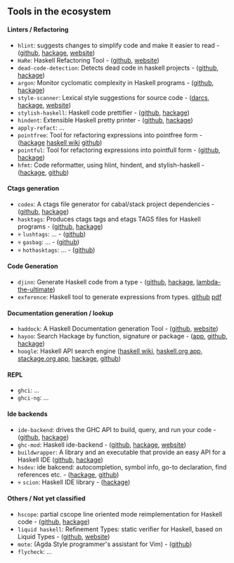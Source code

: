## Tools in the ecosystem

#### Linters / Refactoring

* `hlint`: suggests changes to simplify code and make it easier to read -
  ([github](https://github.com/ndmitchell/hlint),
  [hackage](https://hackage.haskell.org/package/hlint),
  [website](http://community.haskell.org/~ndm/hlint/))
* `HaRe`: Haskell Refactoring Tool -
  ([github](https://github.com/alanz/HaRe),
  [website](http://www.cs.kent.ac.uk/projects/refactor-fp/))
* `dead-code-detection`: Detects dead code in haskell projects -
  ([github](https://github.com/soenkehahn/dead-code-detection),
  [hackage](http://hackage.haskell.org/package/dead-code-detection))
* `argon`: Monitor cyclomatic complexity in Haskell programs -
  ([github](https://github.com/rubik/argon),
  [hackage](http://hackage.haskell.org/package/argon))
* `style-scanner`: Lexical style suggestions for source code -
  ([darcs](http://code.haskell.org/style-scanner/),
  [hackage](http://hackage.haskell.org/package/scan),
  [website](http://projects.haskell.org/style-scanner/))
* `stylish-haskell`: Haskell code prettifier -
  ([github](https://github.com/jaspervdj/stylish-haskell),
  [hackage](http://hackage.haskell.org/package/stylish-haskell))
* `hindent`: Extensible Haskell pretty printer -
  ([github](https://github.com/chrisdone/hindent),
  [hackage](https://hackage.haskell.org/package/hindent))
* `apply-refact`: ...
* `pointfree`: Tool for refactoring expressions into pointfree form -
  ([hackage](http://hackage.haskell.org/package/pointfree)
  [haskell wiki](https://wiki.haskell.org/Pointfree)
  [github](https://github.com/bmillwood/pointfree))
* `pointful`: Tool for refactoring expressions into pointfull form -
  ([github](https://github.com/23Skidoo/pointful),
  [hackage](http://hackage.haskell.org/package/pointful))
* `hfmt`: Code reformatter, using hlint, hindent, and stylish-haskell -
  ([hackage](http://hackage.haskell.org/package/hfmt),
  [github](https://github.com/danstiner/hfmt))

#### Ctags generation

* `codex`: A ctags file generator for cabal/stack project dependencies -
  ([github](https://github.com/aloiscochard/codex),
  [hackage](https://hackage.haskell.org/package/codex))
* `hasktags`: Produces ctags tags and etags TAGS files for Haskell programs -
  ([github](https://github.com/MarcWeber/hasktags),
  [hackage](https://hackage.haskell.org/package/hasktags))
* :skull: `lushtags`: ... -
  ([github](https://github.com/bitc/lushtags))
* :skull: `gasbag`: ... -
  ([github](http://kingfisher.nfshost.com/sw/gasbag))
* :skull: `hothasktags`: ... -
  ([github](http://hackage.haskell.org/package/hothasktags))

#### Code Generation

* `djinn`: Generate Haskell code from a type -
  ([github](https://github.com/augustss/djinn),
  [hackage](https://hackage.haskell.org/package/djinn),
  [lambda-the-ultimate](http://lambda-the-ultimate.org/node/1178))
* `exference`: Haskell tool to generate expressions from types.
  [github](https://github.com/lspitzner/exference/)
  [pdf](https://github.com/lspitzner/exference-paper/raw/master/exference.pdf)

#### Documentation generation / lookup

* `haddock`: A Haskell Documentation generation Tool -
  ([github](https://github.com/haskell/haddock),
  [website](https://www.haskell.org/haddock/))
* `hayoo`: Search Hackage by function, signature or package -
  ([app](http://hayoo.fh-wedel.de/),
  [github](https://github.com/hunt-framework/hayoo),
  [hackage](http://hackage.haskell.org/package/Hayoo))
* `hoogle`: Haskell API search engine
  ([haskell wiki](https://wiki.haskell.org/Hoogle),
  [haskell.org app](https://www.haskell.org/hoogle/),
  [stackage.org app](http://www.stackage.org/),
  [hackage](http://hackage.haskell.org/package/hoogle),
  [github](https://github.com/ndmitchell/hoogle))

#### REPL

* `ghci`: ...
* `ghci-ng`: ...

#### Ide backends

* `ide-backend`: drives the GHC API to build, query, and run your code -
  ([github](https://github.com/fpco/ide-backend),
  [hackage](http://hackage.haskell.org/package/ide-backend))
* `ghc-mod`: Haskell ide-backend -
  ([github](https://github.com/kazu-yamamoto/ghc-mod),
  [hackage](https://hackage.haskell.org/package/ghc-mod),
  [website](http://www.mew.org/~kazu/proj/ghc-mod/))
* `buildwrapper`: A library and an executable that provide an easy API for a Haskell IDE
  ([github](https://github.com/JPMoresmau/BuildWrapper),
  [hackage](https://hackage.haskell.org/package/buildwrapper))
* `hsdev`: ide bakcend: autocompletion, symbol info, go-to declaration, find references etc. -
  ([hackage](http://hackage.haskell.org/package/hsdev),
  [github](https://github.com/mvoidex/hsdev))
* :skull: `scion`: Haskell IDE library -
  ([hackage](https://hackage.haskell.org/package/scion))

#### Others / Not yet classified

* `hscope`: partial cscope line oriented mode reimplementation for Haskell code -
  ([github](https://github.com/bosu/hscope),
  [hackage](https://hackage.haskell.org/package/hscope))
* `liquid haskell`: Refinement Types: static verifier for Haskell, based on Liquid Types -
  ([github](https://github.com/ucsd-progsys/liquidhaskell),
  [website](http://goto.ucsd.edu/~rjhala/liquid/haskell/blog/about/))
* `mote`: (Agda Style programmer's assistant for Vim) -
  ([github](https://github.com/imeckler/mote))
* `flycheck`: ...
